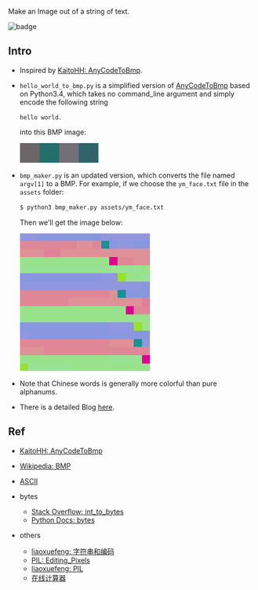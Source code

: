 Make an Image out of a string of text.

![badge](https://img.shields.io/badge/Python-3.4%2B-brightgreen.svg)

##	Intro

*	Inspired by [KaitoHH: AnyCodeToBmp](https://github.com/KaitoHH/AnyCodeToBmp).

*	`hello_world_to_bmp.py` is a simplified version of [AnyCodeToBmp](https://github.com/KaitoHH/AnyCodeToBmp) based on Python3.4, which takes no command_line argument and simply encode the following string

	```
	hello world.
	```
    
	into this BMP image:
    
	![bmp](https://raw.githubusercontent.com/jJayyyyyyy/bmp_maker/master/assets/expanded_demo1.bmp)

*	`bmp_maker.py` is an updated version, which converts the file named `argv[1]` to a BMP. For example, if we choose the `ym_face.txt` file in the `assets` folder:

	```bash
	$ python3 bmp_maker.py assets/ym_face.txt
	```
    
	Then we'll get the image below:

	![bmp](https://raw.githubusercontent.com/jJayyyyyyy/bmp_maker/master/assets/expanded_demo2.bmp)

*	Note that Chinese words is generally more colorful than pure alphanums.

*	There is a detailed Blog [here](https://jjayyyyyyy.github.io/).

##	Ref

*	[KaitoHH: AnyCodeToBmp](https://github.com/KaitoHH/AnyCodeToBmp)
*	[Wikipedia: BMP](https://en.wikipedia.org/wiki/BMP_file_format)
*	[ASCII](http://www.96yx.com/tool/ASC2.htm)
*	bytes
	*	[Stack Overflow: int_to_bytes](http://stackoverflow.com/questions/21017698/converting-int-to-bytes-in-python-3)
	*	[Python Docs: bytes](https://docs.python.org/3/library/functions.html#bytes)

*	others
	*	[liaoxuefeng: 字符串和编码](http://www.liaoxuefeng.com/wiki/0014316089557264a6b348958f449949df42a6d3a2e542c000/001431918785710e86a1a120ce04925bae155012c7fc71e000)
	*	[PIL: Editing_Pixels](https://en.wikibooks.org/wiki/Python_Imaging_Library/Editing_Pixels)
	*	[liaoxuefeng: PIL](http://www.liaoxuefeng.com/wiki/0014316089557264a6b348958f449949df42a6d3a2e542c000/0014320027235877860c87af5544f25a8deeb55141d60c5000#0)
	*	[在线计算器](http://www.zxjsq.net/)